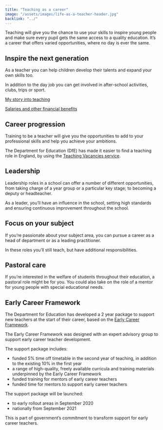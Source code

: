 ```yaml
---
title: "Teaching as a career"
image: "/assets/images/life-as-a-teacher-header.jpg"
backlink: "../"
---
```


<div class="content__left">

<div class="jumbotron" markdown="1">
  <p>Teaching will give you the chance to use your skills to inspire young people and make sure every pupil gets the same access to a quality education.  It’s a career that offers varied opportunities, where no day is ever the same.</p>
</div>

<h2>Inspire the next generation</h2>
<p>As a teacher you can help children develop their talents and expand your own skills too.</p>

<p>In addition to the day job you can get involved in after-school activities, clubs, trips or sport.</p>

<p><a href="real-stories">My story into teaching</a></p>

<p><a href="teachers-salaries-and-benefits">Salaries and other financial benefits</a></p>

<h2>Career progression</h2>
<p>Training to be a teacher will give you the opportunities to add to your professional skills and help you achieve your ambitions.</p>

<p>The Department for Education (DfE) has made it easier to find a teaching role in England, by using the <a href="https://teaching-vacancies.service.gov.uk/">Teaching Vacancies service</a>.</p>

<h2>Leadership</h2>
<p>Leadership roles in a school can offer a number of different opportunities, from taking charge of a year group or a particular key stage; to becoming a deputy or headteacher.</p>

<p>As a leader, you’ll have an influence in the school, setting high standards and ensuring continuous improvement throughout the school.</p>

<h2>Focus on your subject</h2>
<p>If you’re passionate about your subject area, you can pursue a career as a head of department or as a leading practitioner.</p>  

<p>In these roles you’ll still teach, but have additional responsibilities.</p>

<h2>Pastoral care</h2>
<p>If you’re interested in the welfare of students throughout their education, a pastoral role might be for you. You could also take on the role of a mentor for young people with special educational needs.</p>

<h2>Early Career Framework</h2>
<p>The Department for Education has developed a 2 year package to support new teachers at the start of their career, based on the <a href="https://www.gov.uk/government/publications/supporting-early-career-teachers">Early Career Framework</a>.</p>

<p>The Early Career Framework was designed with an expert advisory group to support early career teacher development.</p>

<p>The support package includes:</p>

  <ul>
  <li>funded 5% time off timetable in the second year of teaching, in addition to the existing 10% in the first year</li>
  <li>a range of high-quality, freely available curricula and training materials underpinned by the Early Career Framework</li>
  <li>funded training for mentors of early career teachers</li>
  <li>funded time for mentors to support early career teachers</li>
  </ul>

<p>The support package will be launched:</p>

  <ul>
  <li>to early rollout areas in September 2020</li>
  <li>nationally from September 2021</li>
  </ul>

<p>This is part of government’s commitment to transform support for early career teachers.</p>
</div>

<div class="content__right">
</div>
